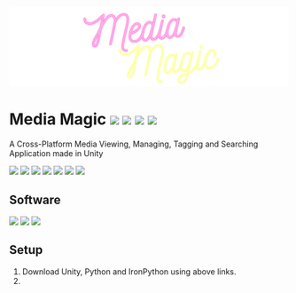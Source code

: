 ![](.github/docs/banner.png)

# Media Magic [![](https://img.shields.io/github/license/rafay-pk/media-magic)](https://choosealicense.com/licenses/mit/) ![](https://img.shields.io/github/v/release/rafay-pk/media-magic) ![](https://img.shields.io/github/downloads/rafay-pk/media-magic/total) [![](https://discordapp.com/api/guilds/1011521934409879614/widget.png?style=shield)](https://discord.gg/s2Trxem4XE)

A Cross-Platform Media Viewing, Managing, Tagging and Searching Application made in Unity

![](https://img.shields.io/github/contributors-anon/rafay-pk/media-magic)
![](https://img.shields.io/github/commit-activity/m/rafay-pk/media-magic)
![](https://img.shields.io/github/last-commit/rafay-pk/media-magic)
![](https://img.shields.io/github/issues/rafay-pk/media-magic)
![](https://img.shields.io/github/issues-closed/rafay-pk/media-magic)
![](https://img.shields.io/github/repo-size/rafay-pk/media-magic)
![](https://img.shields.io/github/directory-file-count/rafay-pk/media-magic)

## Software

[![](https://img.shields.io/badge/Unity-2021.3.8f1-white?logo=unity)](https://unity3d.com/unity/whats-new/2021.3.8)
[![](https://img.shields.io/badge/Python-3.4.0-blue?logo=python)](https://www.python.org/downloads/release/python-340/)
[![](https://img.shields.io/badge/Iron_Python-3.4.0_beta1-silver?logo=github)](https://github.com/IronLanguages/ironpython3/releases/tag/v3.4.0-beta1)

## Setup

1. Download Unity, Python and IronPython using above links.
2. 
